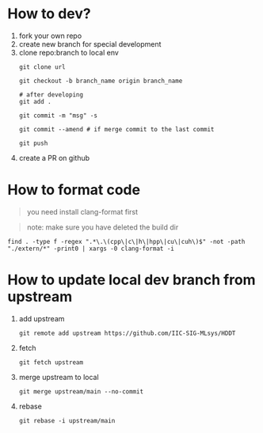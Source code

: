 # How to dev?

1. fork your own repo
2. create new branch for special development
3. clone repo:branch to local env
    ```
    git clone url

    git checkout -b branch_name origin branch_name

    # after developing
    git add .

    git commit -m "msg" -s

    git commit --amend # if merge commit to the last commit

    git push
    ```
4. create a PR on github

# How to format code
> you need install clang-format first

> note: make sure you have deleted the build dir

```
find . -type f -regex ".*\.\(cpp\|c\|h\|hpp\|cu\|cuh\)$" -not -path "./extern/*" -print0 | xargs -0 clang-format -i
``` 

# How to update local dev branch from upstream
1. add upstream
    ```
    git remote add upstream https://github.com/IIC-SIG-MLsys/HDDT
    ```
2. fetch
    ```
    git fetch upstream
    ```
3. merge upstream to local
    ```
    git merge upstream/main --no-commit
    ```
4. rebase
    ```
    git rebase -i upstream/main
    ```
